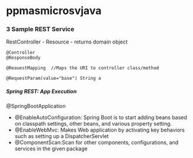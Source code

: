# ppmasmicrosvjava

### 3 Sample REST Service
RestController - Resource - returns domain object

```
@Controller
@ResponseBody
```


```
@ReauestMapping  //Maps the URI to controller class/method
```

```
@RequestParam(value="base") String a
```

##### Spring REST: App Execution
@SpringBootApplication
- @EnableAutoConfiguration: Spring Boot is to start adding beans based on classpath settings, other beans, and various property setting.
- @EnableWebMvc: Makes Web application by activating key behaviors such as setting up a DispatcherServlet
- @ComponentScan:Scan for other components, configurations, and services in the given package
